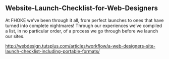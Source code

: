 ## Website-Launch-Checklist-for-Web-Designers

At FHOKE we’ve been through it all, from perfect launches to ones that have turned into complete nightmares! Through our experiences we’ve compiled a list, in no particular order, of a process we go through before we launch our sites. 

http://webdesign.tutsplus.com/articles/workflow/a-web-designers-site-launch-checklist-including-portable-formats/ ‎
